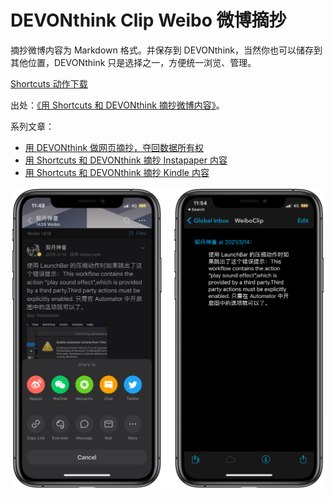 # DEVONthink Clip Weibo 微博摘抄

摘抄微博内容为 Markdown 格式。并保存到 DEVONthink，当然你也可以储存到其他位置，DEVONthink 只是选择之一，方便统一浏览、管理。

[Shortcuts 动作下载](https://www.icloud.com/shortcuts/cd70cbb014b84f9d89e23d3710c68e91)

出处：[《用 Shortcuts 和 DEVONthink 摘抄微博内容》](https://utgd.net/article/9690)。

系列文章：

- [用 DEVONthink 做网页摘抄，夺回数据所有权](https://utgd.net/article/20106/)
- [用 Shortcuts 和 DEVONthink 摘抄 Instapaper 内容](https://utgd.net/article/20148)
- [用 Shortcuts 和 DEVONthink 摘抄 Kindle 内容](https://utgd.net/article/20149)

![title](img.png)